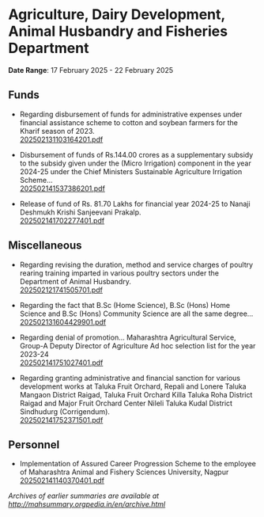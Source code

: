 # Agriculture, Dairy Development, Animal Husbandry and Fisheries Department

**Date Range**: 17 February 2025 - 22 February 2025


## Funds
- Regarding disbursement of funds for administrative expenses under financial assistance scheme to cotton and soybean farmers for the Kharif season of 2023.\
  [202502131103164201.pdf](https://gr.maharashtra.gov.in/Site/Upload/Government%20Resolutions/English/202502131103164201.pdf)

- Disbursement of funds of Rs.144.00 crores as a supplementary subsidy to the subsidy given under the (Micro Irrigation) component in the year 2024-25 under the Chief Ministers Sustainable Agriculture Irrigation Scheme...\
  [202502141537386201.pdf](https://gr.maharashtra.gov.in/Site/Upload/Government%20Resolutions/English/202502141537386201.pdf)

- Release of fund of Rs. 81.70 Lakhs for financial year 2024-25 to Nanaji Deshmukh Krishi Sanjeevani Prakalp.\
  [202502141702277401.pdf](https://gr.maharashtra.gov.in/Site/Upload/Government%20Resolutions/English/202502141702277401....pdf)

## Miscellaneous
- Regarding revising the duration, method and service charges of poultry rearing training imparted in various poultry sectors under the Department of Animal Husbandry.\
  [202502121741505701.pdf](https://gr.maharashtra.gov.in/Site/Upload/Government%20Resolutions/English/202502121741505701.pdf)

- Regarding the fact that B.Sc (Home Science), B.Sc (Hons) Home Science and B.Sc (Hons) Community Science are all the same degree...\
  [202502131604429901.pdf](https://gr.maharashtra.gov.in/Site/Upload/Government%20Resolutions/English/202502131604429901.pdf)

- Regarding denial of promotion... Maharashtra Agricultural Service, Group-A Deputy Director of Agriculture Ad hoc selection list for the year 2023-24\
  [202502141751027401.pdf](https://gr.maharashtra.gov.in/Site/Upload/Government%20Resolutions/English/202502141751027401.pdf)

- Regarding granting administrative and financial sanction for various development works at Taluka Fruit Orchard, Repali and Lonere Taluka Mangaon District Raigad, Taluka Fruit Orchard Killa Taluka Roha District Raigad and Major Fruit Orchard Center Nileli Taluka Kudal District Sindhudurg (Corrigendum).\
  [202502141752371501.pdf](https://gr.maharashtra.gov.in/Site/Upload/Government%20Resolutions/English/202502141752371501.pdf)

## Personnel
- Implementation of Assured Career Progression Scheme to the employee of Maharashtra Animal and Fishery Sciences University, Nagpur\
  [202502141140370401.pdf](https://gr.maharashtra.gov.in/Site/Upload/Government%20Resolutions/English/202502141140370401.pdf)


*Archives of earlier summaries are available at http://mahsummary.orgpedia.in/en/archive.html*